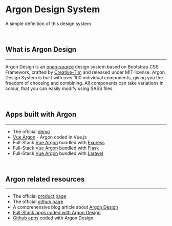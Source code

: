 # Argon Design System
A simple definition of this design system

<br />

## What is Argon Design
---
Argon Design is an [open-source](https://en.wikipedia.org/wiki/Open-source_software) design system based on Bootstrap CSS Framework, crafted by [Creative-Tim](https://www.creative-tim.com/) and released under MIT license. 
Argon Design System is built with over 100 individual components, giving you the freedom of choosing and combining. All components can take variations in colour, that you can easily modify using SASS files.

<br />

## Apps built with Argon
---
 - The official [demo](https://demos.creative-tim.com/argon-design-system/index.html)
 - [Vue Argon](https://vuejs.appseed.us/) - Argon coded in Vue.js
 - Full-Stack [Vue Argon](https://appseed.us/apps/vuejs/express/argon-design-system-creative-tim) bundled with [Express](https://expressjs.com/)
 - Full-Stack [Vue Argon](https://appseed.us/apps/flask-apps/argon-design-system-creative-tim) bundled with [Flask](http://flask.pocoo.org/)
 - Full-Stack [Vue Argon](https://appseed.us/apps/flask-apps/argon-design-system-creative-tim) bundled with [Laravel](https://laravel.com/)

<br />

## Argon related resources
---
- The official [product page](https://www.creative-tim.com/product/argon-design-system)
- The official [github page](https://github.com/creativetimofficial/argon-design-system)
- A comprehensive blog article about [Argon Design](https://blog.appseed.us/argon-design-system/)
- [Full-Stack apps coded with Argon Design](https://appseed.us/apps/argon-design-system) 
- [Github apps](https://github.com/search?q=argon+design+system) coded with Argon Design



